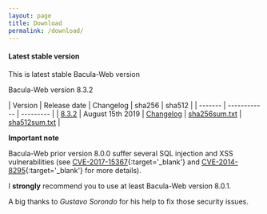```yaml
---
layout: page
title: Download
permalink: /download/
---
```


#### Latest stable version

This is latest stable Bacula-Web version

Bacula-Web version 8.3.2

| Version | Release date | Changelog | sha256 | sha512 |
| ------- | ------------ | --------- |
| [8.3.2](/assets/releases/8.3.2/bacula-web-8.3.2.tgz) | August 15th 2019 | [Changelog](https://github.com/bacula-web/bacula-web/releases/tag/v8.3.2) | [sha256sum.txt](/assets/releases/8.3.2/sha256sum.txt) | [sha512sum.txt](/assets/releases/8.3.2/sha512sum.txt) |

**Important note**

Bacula-Web prior version 8.0.0 suffer several SQL injection and XSS vulnerabilities (see [CVE-2017-15367](https://www.cvedetails.com/cve/CVE-2017-15367/){:target='_blank'} and [CVE-2014-8295](https://www.cvedetails.com/cve/CVE-2014-8295/){:target='_blank'} for more details). 

I **strongly** recommend you to use at least Bacula-Web version 8.0.1.

A big thanks to *Gustavo Sorondo* for his help to fix those security issues.

